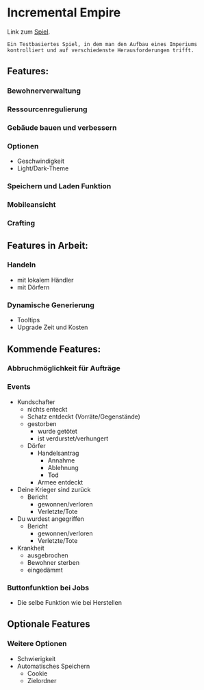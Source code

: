 # Incremental Empire
Link zum [Spiel](https://nickweyermann.github.io).

`Ein Testbasiertes Spiel, in dem man den Aufbau eines Imperiums kontrolliert und auf verschiedenste Herausforderungen trifft.`

## Features:
### Bewohnerverwaltung
### Ressourcenregulierung
### Gebäude bauen und verbessern
### Optionen
- Geschwindigkeit
- Light/Dark-Theme
### Speichern und Laden Funktion
### Mobileansicht
### Crafting

## Features in Arbeit:
### Handeln
- mit lokalem Händler
- mit Dörfern
### Dynamische Generierung
- Tooltips
- Upgrade Zeit und Kosten

## Kommende Features:
### Abbruchmöglichkeit für Aufträge
### Events
- Kundschafter
  - nichts enteckt
  - Schatz entdeckt (Vorräte/Gegenstände)
  - gestorben
    - wurde getötet
    - ist verdurstet/verhungert
  - Dörfer
    - Handelsantrag
      - Annahme
      - Ablehnung
      - Tod
    - Armee entdeckt
- Deine Krieger sind zurück
  - Bericht
    - gewonnen/verloren
    - Verletzte/Tote
- Du wurdest angegriffen
  - Bericht
    - gewonnen/verloren
    - Verletzte/Tote
- Krankheit
  - ausgebrochen
  - Bewohner sterben
  - eingedämmt
### Buttonfunktion bei Jobs
- Die selbe Funktion wie bei Herstellen
## Optionale Features
### Weitere Optionen
- Schwierigkeit
- Automatisches Speichern
  - Cookie
  - Zielordner